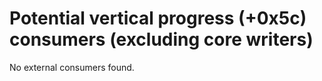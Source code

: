 # Potential vertical progress (+0x5c) consumers (excluding core writers)

No external consumers found.
